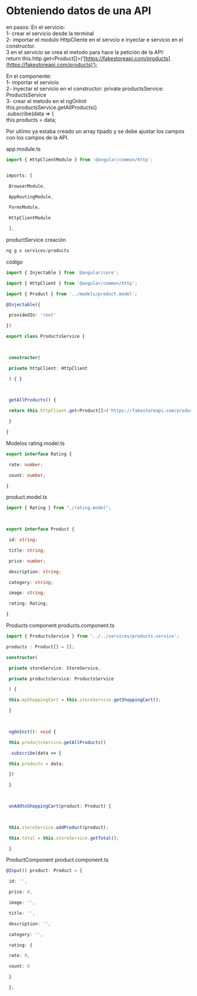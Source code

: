 # Obteniendo datos de una API
en pasos:
En el servicio:  
1- crear el servicio desde la terminal  
2- importar el modulo HttpCliente en el servcio e inyectar e servicio en el constructor.  
3 en el servicio se crea el metodo para hace la petición de la API:  
return this.http.get<Product[]>(‘[https://fakestoreapi.com/products](https://fakestoreapi.com/products)’);

En el componente:  
1- importar el servicio  
2- inyectar el servicio en el constructor: private productsService: ProductsService  
3- crear el metodo en el ngOnInit  
this.productsService.getAllProducts()  
.subscribe(data => {  
this.products = data;

Por ultimo ya estaba creado un array tipado y se debe ajustar los campos con los campos de la API.

app.module.ts
```ts
import { HttpClientModule } from '@angular/common/http';


imports: [

 BrowserModule,

 AppRoutingModule,

 FormsModule,

 HttpClientModule

 ],
```

productService
creación
```ts
ng g s services/products
```

código
```ts
import { Injectable } from '@angular/core';

import { HttpClient } from '@angular/common/http';

import { Product } from '../models/product.model';

@Injectable({

 providedIn: 'root'

})

export class ProductsService {

  

 constructor(

 private httpClient: HttpClient

 ) { }

  

 getAllProducts() {

 return this.httpClient.get<Product[]>('https://fakestoreapi.com/products');

 }

}
```

Modelos
rating.model.ts
```ts
export interface Rating {

 rate: number;

 count: number;

}
```

product.model.ts
```ts
import { Rating } from "./rating.model";

  

export interface Product {

 id: string;

 title: string;

 price: number;

 description: string;

 category: string;

 image: string;

 rating: Rating;

}
```



Products component
products.component.ts
```ts
import { ProductsService } from '../../services/products.service';

products : Product[] = [];

constructor(

 private storeService: StoreService,

 private productsService: ProductsService

 ) {

 this.myShoppingCart = this.storeService.getShoppingCart();

 }

  

 ngOnInit(): void {

 this.productsService.getAllProducts()

 .subscribe(data => {

 this.products = data;

 })

 }

  

 onAddtoShoppingCart(product: Product) {

  

 this.storeService.addProduct(product);

 this.total = this.storeService.getTotal();

 }

```


ProductComponent
product.component.ts

```ts
@Input() product: Product = {

 id: '',

 price: 0,

 image: '',

 title: '',

 description: '',

 category: '',

 rating: {

 rate: 0,

 count: 0

 }

 };
```

